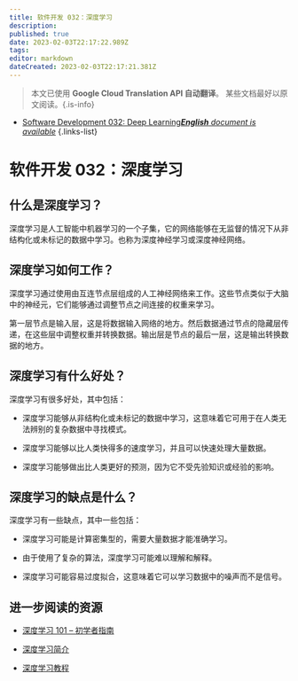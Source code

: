 ```yaml
---
title: 软件开发 032：深度学习
description: 
published: true
date: 2023-02-03T22:17:22.989Z
tags: 
editor: markdown
dateCreated: 2023-02-03T22:17:21.381Z
---
```


> 本文已使用 **Google Cloud Translation API 自动翻译**。
某些文档最好以原文阅读。{.is-info}



- [Software Development 032: Deep Learning***English** document is available*](/en/Knowledge-base/Software-Development/Learning/software-development-032-deep-learning)
{.links-list}


# 软件开发 032：深度学习

## 什么是深度学习？

深度学习是人工智能中机器学习的一个子集，它的网络能够在无监督的情况下从非结构化或未标记的数据中学习。也称为深度神经学习或深度神经网络。

## 深度学习如何工作？

深度学习通过使用由互连节点层组成的人工神经网络来工作。这些节点类似于大脑中的神经元，它们能够通过调整节点之间连接的权重来学习。

第一层节点是输入层，这是将数据输入网络的地方。然后数据通过节点的隐藏层传递，在这些层中调整权重并转换数据。输出层是节点的最后一层，这是输出转换数据的地方。

## 深度学习有什么好处？

深度学习有很多好处，其中包括：

- 深度学习能够从非结构化或未标记的数据中学习，这意味着它可用于在人类无法辨别的复杂数据中寻找模式。

- 深度学习能够以比人类快得多的速度学习，并且可以快速处理大量数据。

- 深度学习能够做出比人类更好的预测，因为它不受先验知识或经验的影响。

## 深度学习的缺点是什么？

深度学习有一些缺点，其中一些包括：

- 深度学习可能是计算密集型的，需要大量数据才能准确学习。

- 由于使用了复杂的算法，深度学习可能难以理解和解释。

- 深度学习可能容易过度拟合，这意味着它可以学习数据中的噪声而不是信号。

## 进一步阅读的资源

- [深度学习 101 – 初学者指南](https://www.analyticsvidhya.com/blog/2017/05/deep-learning-101-beginners-guide/)

- [深度学习简介](https://machinelearningmastery.com/an-introduction-to-deep-learning/)

- [深度学习教程](https://www.tutorialspoint.com/deep_learning/index.htm)